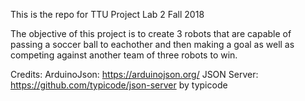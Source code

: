 This is the repo for TTU Project Lab 2 Fall 2018

The objective of this project is to create 3 robots that are capable of passing a soccer ball to eachother and then making a goal as well as competing against another team of three robots to win.


Credits:
    ArduinoJson: https://arduinojson.org/
    JSON Server: https://github.com/typicode/json-server by typicode